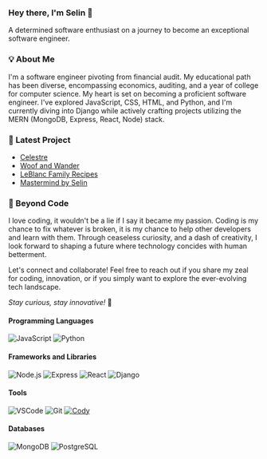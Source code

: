 ### Hey there, I'm Selin 👋

A determined software enthusiast on a journey to become an exceptional software engineer. 

### 💡 About Me

I'm a software engineer pivoting from financial audit. My educational path has been diverse, encompassing economics, auditing, and a year of college for computer science. My heart is set on becoming a proficient software engineer. I've explored JavaScript, CSS, HTML, and Python, and I'm currently diving into Django while actively crafting projects utilizing the MERN (MongoDB, Express, React, Node) stack. 

### 🌟 Latest Project
- [Celestre](https://github.com/B-Selin/celestre) 
- [Woof and Wander](https://github.com/B-Selin/WoofAndWander) 
- [LeBlanc Family Recipes](https://github.com/B-Selin/recipe-blog) 
- [Mastermind by Selin](https://b-selin.github.io/mastermind)


### 🚀 Beyond Code

I love coding, it wouldn't be a lie if I say it became my passion. Coding is my chance to fix whatever is broken, it is my chance to help other developers and learn with them. Through ceaseless curiosity, and a dash of creativity, I look forward to shaping a future where technology concides with human betterment.

Let's connect and collaborate! Feel free to reach out if you share my zeal for coding, innovation, or if you simply want to explore the ever-evolving tech landscape.

*Stay curious, stay innovative!* 🌟

#### Programming Languages
![JavaScript](https://img.shields.io/badge/-JavaScript-black?style=flat-square&logo=javascript)
![Python](https://img.shields.io/badge/-Python-black?style=flat-square&logo=python)

#### Frameworks and Libraries
![Node.js](https://img.shields.io/badge/-Node.js-black?style=flat-square&logo=node.js)
![Express](https://img.shields.io/badge/-Express-black?style=flat-square&logo=express)
![React](https://img.shields.io/badge/-React-black?style=flat-square&logo=react)
![Django](https://img.shields.io/badge/-Django-black?style=flat-square&logo=django)

#### Tools
![VSCode](https://img.shields.io/badge/-VSCode-black?style=flat-square&logo=visual-studio-code)
![Git](https://img.shields.io/badge/-Git-black?style=flat-square&logo=git)
[![Cody](https://img.shields.io/badge/Cody-000000?style=for-the-badge)](https://www.sourcegraph.com)

#### Databases
![MongoDB](https://img.shields.io/badge/-MongoDB-black?style=flat-square&logo=mongodb)
![PostgreSQL](https://img.shields.io/badge/-PostgreSQL-black?style=flat-square&logo=postgresql)


<!--
**B-Selin/B-Selin** is a ✨ _special_ ✨ repository because its `README.md` (this file) appears on your GitHub profile.

Here are some ideas to get you started:

- 🔭 I’m currently working on ...
- 🌱 I’m currently learning ...
- 👯 I’m looking to collaborate on ...
- 🤔 I’m looking for help with ...
- 💬 Ask me about ...
- 📫 How to reach me: ...
- 😄 Pronouns: ...
- ⚡ Fun fact: ...
-->
